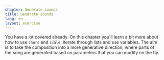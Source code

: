 ```yaml
---
chapter: Generate sounds
title: Generate sounds
lang: en
layout: exercise
---
```


You have a lot covered already. On this chapter you'll learn a bit more about how to use `chord` and `scale`, iterate through lists and use variables. The aim is to take the composition into a more generative direction, where parts of the song are generated based on parameters that you can modify on the fly.
